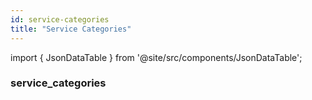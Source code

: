 ```yaml
---
id: service-categories
title: "Service Categories"
---
```


import { JsonDataTable } from '@site/src/components/JsonDataTable';

### service_categories
<JsonDataTable  jsonPath="nodes.seed\.the_tuva_project\.service_category__service_categories.columns" />
